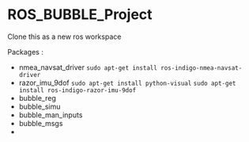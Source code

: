 # ROS_BUBBLE_Project

Clone this as a new ros workspace

Packages : 
 - nmea_navsat_driver
	`sudo apt-get install ros-indigo-nmea-navsat-driver`
 - razor_imu_9dof
	`sudo apt-get install python-visual`
	`sudo apt-get install ros-indigo-razor-imu-9dof`
 - bubble_reg
 - bubble_simu
 - bubble_man_inputs
 - bubble_msgs
 - 
